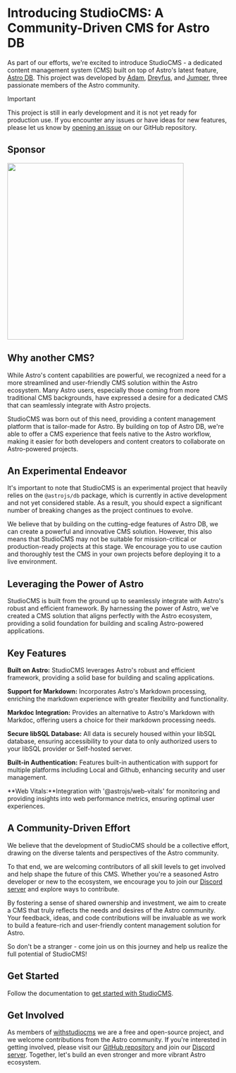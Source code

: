 # Introducing StudioCMS: A Community-Driven CMS for Astro DB

As part of our efforts, we're excited to introduce StudioCMS - a dedicated content management system (CMS) built on top of Astro's latest feature, [Astro DB](https://docs.astro.build/en/guides/astro-db/). This project was developed by [Adam](https://github.com/Adammatthiesen), [Dreyfus](https://github.com/dreyfus92), and [Jumper](https://github.com/jdtjenkins), three passionate members of the Astro community.

> [!IMPORTANT]
> This project is still in early development and it is not yet ready for production use. If you encounter any issues or have ideas for new features, please let us know by [opening an issue](https://github.com/withstudiocms/studiocms/issues/new/choose) on our GitHub repository.

## Sponsor

<a href="https://tur.so/studiocms" rel="sponsored" target="_blank"><img src="https://turso.tech/logokit/turso-logo-illustrated.svg" width="400px" /></a>

## Why another CMS?

While Astro's content capabilities are powerful, we recognized a need for a more streamlined and user-friendly CMS solution within the Astro ecosystem. Many Astro users, especially those coming from more traditional CMS backgrounds, have expressed a desire for a dedicated CMS that can seamlessly integrate with Astro projects.

StudioCMS was born out of this need, providing a content management platform that is tailor-made for Astro. By building on top of Astro DB, we're able to offer a CMS experience that feels native to the Astro workflow, making it easier for both developers and content creators to collaborate on Astro-powered projects.

## An Experimental Endeavor

It's important to note that StudioCMS is an experimental project that heavily relies on the `@astrojs/db` package, which is currently in active development and not yet considered stable. As a result, you should expect a significant number of breaking changes as the project continues to evolve.

We believe that by building on the cutting-edge features of Astro DB, we can create a powerful and innovative CMS solution. However, this also means that StudioCMS may not be suitable for mission-critical or production-ready projects at this stage. We encourage you to use caution and thoroughly test the CMS in your own projects before deploying it to a live environment.


## Leveraging the Power of Astro

StudioCMS is built from the ground up to seamlessly integrate with Astro's robust and efficient framework. By harnessing the power of Astro, we've created a CMS solution that aligns perfectly with the Astro ecosystem, providing a solid foundation for building and scaling Astro-powered applications.

## Key Features

**Built on Astro:** StudioCMS leverages Astro's robust and efficient framework, providing a solid base for building and scaling applications.

**Support for Markdown:** Incorporates Astro's Markdown processing, enriching the markdown experience with greater flexibility and functionality.

**Markdoc Integration:** Provides an alternative to Astro's Markdown with Markdoc, offering users a choice for their markdown processing needs.

**Secure libSQL Database:** All data is securely housed within your libSQL database, ensuring accessibility to your data to only authorized users to your libSQL provider or Self-hosted server.

**Built-in Authentication:** Features built-in authentication with support for multiple platforms including Local and Github, enhancing security and user management.

**Web Vitals:**Integration with '@astrojs/web-vitals' for monitoring and providing insights into web performance metrics, ensuring optimal user experiences.

## A Community-Driven Effort

We believe that the development of StudioCMS should be a collective effort, drawing on the diverse talents and perspectives of the Astro community.

To that end, we are welcoming contributors of all skill levels to get involved and help shape the future of this CMS. Whether you're a seasoned Astro developer or new to the ecosystem, we encourage you to join our [Discord server](https://chat.studiocms.dev/) and explore ways to contribute.

By fostering a sense of shared ownership and investment, we aim to create a CMS that truly reflects the needs and desires of the Astro community. Your feedback, ideas, and code contributions will be invaluable as we work to build a feature-rich and user-friendly content management solution for Astro.

So don't be a stranger - come join us on this journey and help us realize the full potential of StudioCMS!

## Get Started

Follow the documentation to [get started with StudioCMS](https://docs.studiocms.dev/start-here/getting-started).

## Get Involved

As members of [withstudiocms](https://github.com/withstudiocms) we are a free and open-source project, and we welcome contributions from the Astro community. If you're interested in getting involved, please visit our [GitHub repository](https://github.com/withstudiocms/studiocms) and join our [Discord server](https://chat.studiocms.dev/). Together, let's build an even stronger and more vibrant Astro ecosystem.
